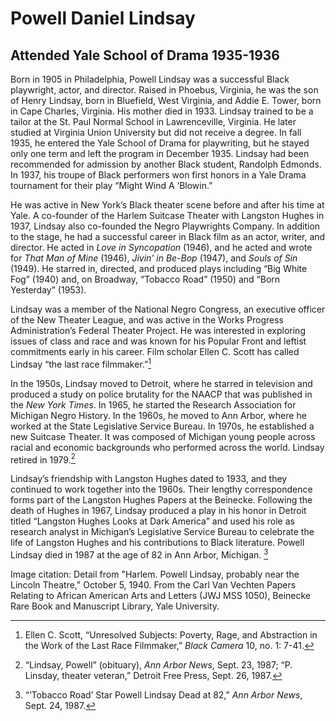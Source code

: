 # Powell Daniel Lindsay
## Attended Yale School of Drama 1935-1936

Born in 1905 in Philadelphia, Powell Lindsay was a successful Black playwright, actor, and director. Raised in Phoebus, Virginia, he was the son of Henry Lindsay, born in Bluefield, West Virginia, and Addie E. Tower, born in Cape Charles, Virginia. His mother died in 1933. Lindsay trained to be a tailor at the St. Paul Normal School in Lawrenceville, Virginia. He later studied at Virginia Union University but did not receive a degree. In fall 1935, he entered the Yale School of Drama for playwriting, but he stayed only one term and left the program in December 1935. Lindsay had been recommended for admission by another Black student, Randolph Edmonds. In 1937, his troupe of Black performers won first honors in a Yale Drama tournament for their play “Might Wind A ‘Blowin.” 

He was active in New York’s Black theater scene before and after his time at Yale. A co-founder of the Harlem Suitcase Theater with Langston Hughes in 1937, Lindsay also co-founded the Negro Playwrights Company. In addition to the stage, he had a successful career in Black film as an actor, writer, and director. He acted in *Love in Syncopation* (1946), and he acted and wrote for *That Man of Mine* (1946), *Jivin’ in Be-Bop* (1947), and *Souls of Sin* (1949). He starred in, directed, and produced plays including “Big White Fog” (1940) and, on Broadway, “Tobacco Road” (1950) and “Born Yesterday” (1953). 

Lindsay was a member of the National Negro Congress, an executive officer of the New Theater League, and was active in the Works Progress Administration’s Federal Theater Project. He was interested in exploring issues of class and race and was known for his Popular Front and leftist commitments early in his career. Film scholar Ellen C. Scott has called Lindsay “the last race filmmaker.”[^1]

In the 1950s, Lindsay moved to Detroit, where he starred in television and produced a study on police brutality for the NAACP that was published in the *New York Times*. In 1965, he started the Research Association for Michigan Negro History. In the 1960s, he moved to Ann Arbor, where he worked at the State Legislative Service Bureau. In 1970s, he established a new Suitcase Theater. It was composed of Michigan young people across racial and economic backgrounds who performed across the world. Lindsay retired in 1979.[^2]

Lindsay’s friendship with Langston Hughes dated to 1933, and they continued to work together into the 1960s. Their lengthy correspondence forms part of the Langston Hughes Papers at the Beinecke. Following the death of Hughes in 1967, Lindsay produced a play in his honor in Detroit titled “Langston Hughes Looks at Dark America” and used his role as research analyst in Michigan’s Legislative Service Bureau to celebrate the life of Langston Hughes and his contributions to Black literature. Powell Lindsay died in 1987 at the age of 82 in Ann Arbor, Michigan. [^3]

[^1]: Ellen C. Scott, “Unresolved Subjects: Poverty, Rage, and Abstraction in the Work of the Last Race Filmmaker,” *Black Camera* 10, no. 1: 7-41.

[^2]: “Lindsay, Powell” (obituary), *Ann Arbor News*, Sept. 23, 1987; “P. Linsday, theater veteran,” Detroit Free Press, Sept. 26, 1987.

[^3]: “‘Tobacco Road’ Star Powell Lindsay Dead at 82,” *Ann Arbor News*, Sept. 24, 1987.

Image citation: Detail from "Harlem. Powell Lindsay, probably near the Lincoln Theatre," October 5, 1940. From the Carl Van Vechten Papers Relating to African American Arts and Letters (JWJ MSS 1050), Beinecke Rare Book and Manuscript Library, Yale University.

